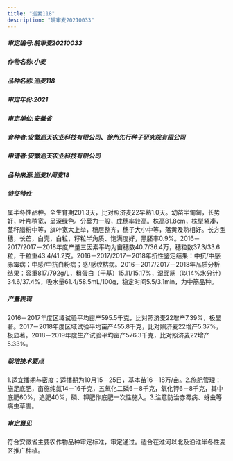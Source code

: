 ```yaml
---
title: "巡麦118"
description: "皖审麦20210033"
---
```

##### 审定编号:皖审麦20210033

##### 作物名称:小麦

##### 品种名称:巡麦118

##### 审定年份:2021

##### 审定单位:安徽省

##### 育种者:安徽巡天农业科技有限公司、徐州先行种子研究院有限公司

##### 申请者:安徽巡天农业科技有限公司

##### 品种来源:巡麦1/周麦18

##### 特征特性
属半冬性品种。全生育期201.3天，比对照济麦22早熟1.0天。幼苗半匍匐，长势好，叶片稍宽，呈深绿色。分蘖力一般，成穗率较高。株高81.8cm，株型紧凑，茎秆腊粉中等，旗叶宽大上举，穗层整齐，穗子大小中等，落黄及熟相好。长方型穗，长芒，白壳，白粒，籽粒半角质、饱满度好，黑胚率0.9%。2016－2017/2017－2018年度产量三因素平均为亩穗数40.7/36.4万，穗粒数37.3/33.6粒，千粒重43.4/41.2克。2016－2017/2017－2018年抗性鉴定结果：中抗/中感赤霉病；中感/中抗白粉病；感/感纹枯病。2016－2017/2017－2018年品质分析结果：容重817/792g/L，粗蛋白（干基）15.11/15.17%，湿面筋（以14%水分计）34.6/37.4%，吸水量61.4/58.5mL/100g，稳定时间5.5/3.1min，为中筋品种。

##### 产量表现
2016－2017年度区域试验平均亩产595.5千克，比对照济麦22增产7.39%，极显著。2017－2018年度区域试验平均亩产455.8千克，比对照济麦22增产5.37%，极显著。2018－2019年度生产试验平均亩产576.3千克，比对照济麦22增产5.33%。

##### 栽培技术要点
1.适宜播期与密度：适播期为10月15－25日，基本苗16－18万/亩。2.施肥管理：施足底肥，亩施纯氮14－16千克，五氧化二磷6－8千克，氧化钾6－8千克，其中底肥60%，追肥40%，磷、钾肥作底肥一次性施入。3.注意防治赤霉病、蚜虫等病虫草害。

##### 审定意见
符合安徽省主要农作物品种审定标准，审定通过。适合在淮河以北及沿淮半冬性麦区推广种植。
